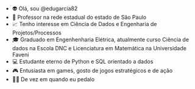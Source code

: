-  👽 Olá, sou @edugarcia82
-  📐 Professor na rede estadual do estado de São Paulo
-  📈 Tenho interesse em Ciência de Dados e Engenharia de Projetos/Processos 
-  🎓 Graduado em Engenhenharia Elétrica, atualmente curso Ciência de dados na Escola DNC e Licenciatura em Matemática na Universidade Faveni
-  💻 Estudante eterno de Python e SQL orientado a dados
-  🎮 Entusiasta em games, gosto de jogos estratégicos e de ação
-  🚵‍♂️ De vez em quando eu pedalo

<!---
edugarcia82/edugarcia82 is a ✨ special ✨ repository because its `README.md` (this file) appears on your GitHub profile.
You can click the Preview link to take a look at your changes.
--->
